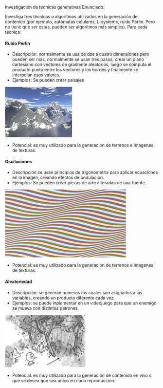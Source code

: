 Investigación de técnicas generativas
Enunciado:

Investiga tres técnicas o algoritmos utilizados en la generación de contenido (por ejemplo, 
autómatas celulares, L-systems, ruido Perlin. Pero no tiene que ser estas, pueden ser algoritmos más simples). 
Para cada técnica:

#### Ruido Perlin

- Descripción: normalmente se usa de dos a cuatro dimensiones pero pueden ser mas, normalmente se usan tres pasos,
  crear un plano cartesiano con vectores de gradiente aleatorios, luego se computa el producto punto entre los vectores y los bordes y finalmente se interpolan esos valores.
- Ejemplos: Se pueden crear paisajes
  
![Fractal_terrain_texture](../../../../assets/Fractal_terrain_texture.jpg)
 
- Potencial: es muy utilizado para la generacion de terrenos e imagenes de texturas.


#### Oscilaciones

- Descripción:se usan principios de trigonometria para aplicar ecuaciones en la imagen, creando efectos de ondulacion.
- Ejemplos: Se pueden crear piezas de arte alteradas de una fuente.
  
![Oscillation](../../../../assets/Oscillation.jpg)
 
- Potencial: es muy utilizado para la generacion de terrenos e imagenes de texturas.


#### Aleatoriedad

- Descripción: se generan numeros los cuales son asignados a las variables, creando un producto diferente cada vez.
- Ejemplos: se puede inplementar en un videojuego para que un enemigo se mueva con distintos patrones.
  
![Random](../../../../assets/random.jpg)
 
- Potencial: es muy utilizado para la generacion de contenido en vivo o que se desea que sea unico en cada reproduccion.
